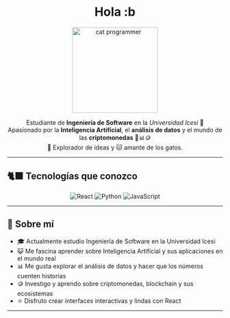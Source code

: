 <!-- Encabezado grande con emoji -->
<h1 align="center"> Hola :b </h1>

<p align="center">
  <img src="https://media.giphy.com/media/v6aOjy0Qo1fIA/giphy.gif" width="200" alt="cat programmer"/>
</p>

<p align="center">
  Estudiante de <strong>Ingeniería de Software</strong> en la <em>Universidad Icesi</em> 🏫<br>
  Apasionado por la <strong>Inteligencia Artificial</strong>, el <strong>análisis de datos</strong> y el mundo de las <strong>criptomonedas</strong> 🧠📊🪙<br>
  🧪 Explorador de ideas y 🐱 amante de los gatos.
</p>

---

## 🐈‍⬛ Tecnologías que conozco

<div align="center">

![React](https://img.shields.io/badge/-React-61DAFB?logo=react&logoColor=white&style=for-the-badge)
![Python](https://img.shields.io/badge/-Python-3776AB?logo=python&logoColor=white&style=for-the-badge)
![JavaScript](https://img.shields.io/badge/-JavaScript-F7DF1E?logo=javascript&logoColor=black&style=for-the-badge)


</div>

---

## 🐾 Sobre mí

- 🎓 Actualmente estudio Ingeniería de Software en la Universidad Icesi
- 😺 Me fascina aprender sobre Inteligencia Artificial y sus aplicaciones en el mundo real
- 📊 Me gusta explorar el análisis de datos y hacer que los números cuenten historias
- 🪙 Investigo y aprendo sobre criptomonedas, blockchain y sus ecosistemas
- ⚛️ Disfruto crear interfaces interactivas y lindas con React

---
